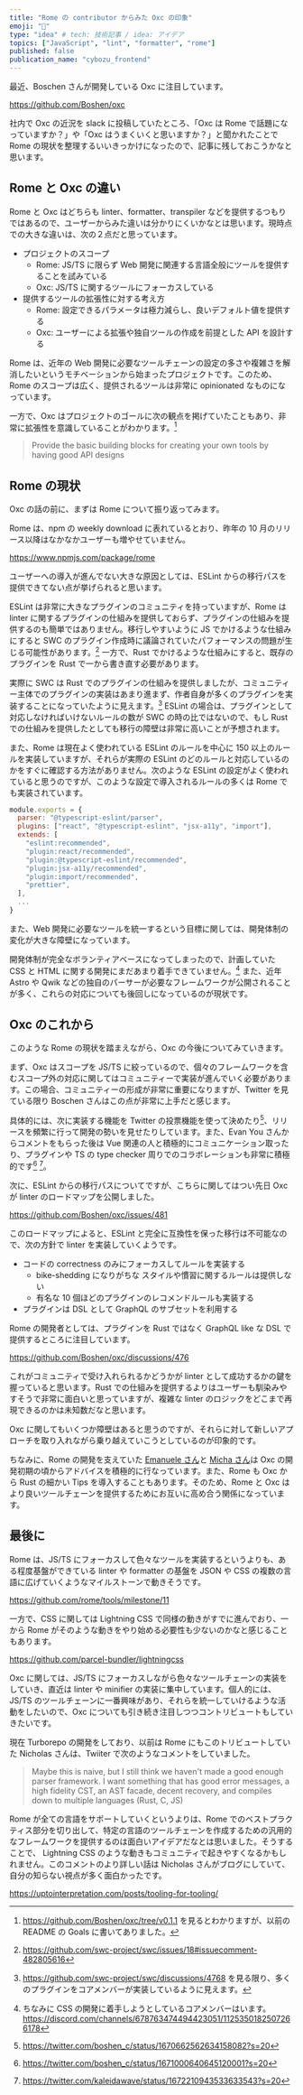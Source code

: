 ```yaml
---
title: "Rome の contributor からみた Oxc の印象"
emoji: "🦀"
type: "idea" # tech: 技術記事 / idea: アイデア
topics: ["JavaScript", "lint", "formatter", "rome"]
published: false
publication_name: "cybozu_frontend"
---
```


最近、Boschen さんが開発している Oxc に注目しています。

https://github.com/Boshen/oxc

社内で Oxc の近況を slack に投稿していたところ、「Oxc は Rome で話題になっていますか？」や「Oxc はうまくいくと思いますか？」と聞かれたことで Rome の現状を整理するいいきっかけになったので、記事に残しておこうかなと思います。

## Rome と Oxc の違い

Rome と Oxc はどちらも linter、formatter、transpiler などを提供するつもりではあるので、ユーザーからみた違いは分かりにくいかなとは思います。現時点での大きな違いは、次の２点だと思っています。

- プロジェクトのスコープ
  - Rome: JS/TS に限らず Web 開発に関連する言語全般にツールを提供することを試みている
  - Oxc: JS/TS に関するツールにフォーカスしている
- 提供するツールの拡張性に対する考え方
  - Rome: 設定できるパラメータは極力減らし、良いデフォルト値を提供する
  - Oxc: ユーザーによる拡張や独自ツールの作成を前提とした API を設計する

Rome は、近年の Web 開発に必要なツールチェーンの設定の多さや複雑さを解消したいというモチベーションから始まったプロジェクトです。このため、Rome のスコープは広く、提供されるツールは非常に opinionated なものになっています。

一方で、Oxc はプロジェクトのゴールに次の観点を掲げていたこともあり、非常に拡張性を意識していることがわかります。[^1]

> Provide the basic building blocks for creating your own tools by having good API designs

[^1]: https://github.com/Boshen/oxc/tree/v0.1.1 を見るとわかりますが、以前の README の Goals に書いてありました。

## Rome の現状

Oxc の話の前に、まずは Rome について振り返ってみます。

Rome は、npm の weekly download に表れているとおり、昨年の 10 月のリリース以降はなかなかユーザーも増やせていません。

https://www.npmjs.com/package/rome

ユーザーへの導入が進んでない大きな原因としては、ESLint からの移行パスを提供できてない点が挙げられると思います。

ESLint は非常に大きなプラグインのコミュニティを持っていますが、Rome は linter に関するプラグインの仕組みを提供しておらず、プラグインの仕組みを提供するのも簡単ではありません。移行しやすいように JS でかけるような仕組みにすると SWC のプラグイン作成時に議論されていたパフォーマンスの問題が生じる可能性があります。[^2] 一方で、Rust でかけるような仕組みにすると、既存のプラグインを Rust で一から書き直す必要があります。

[^2]: https://github.com/swc-project/swc/issues/18#issuecomment-482805616

実際に SWC は Rust でのプラグインの仕組みを提供しましたが、コミュニティー主体でのプラグインの実装はあまり進まず、作者自身が多くのプラグインを実装することになっていたように見えます。[^3] ESLint の場合は、プラグインとして対応しなければいけないルールの数が SWC の時の比ではないので、もし Rust での仕組みを提供したとしても移行の障壁は非常に高いことが予想されます。

[^3]: https://github.com/swc-project/swc/discussions/4768 を見る限り、多くのプラグインをコアメンバーが実装しているように見えます。

また、Rome は現在よく使われている ESLint のルールを中心に 150 以上のルールを実装していますが、それらが実際の ESLint のどのルールと対応しているのかをすぐに確認する方法がありません。次のような ESLint の設定がよく使われていると思うのですが、このような設定で導入されるルールの多くは Rome でも実装されています。

```js
module.exports = {
  parser: "@typescript-eslint/parser",
  plugins: ["react", "@typescript-eslint", "jsx-a11y", "import"],
  extends: [
    "eslint:recommended",
    "plugin:react/recommended",
    "plugin:@typescript-eslint/recommended",
    "plugin:jsx-a11y/recommended",
    "plugin:import/recommended",
    "prettier",
  ],
  ...
}
```

また、Web 開発に必要なツールを統一するという目標に関しては、開発体制の変化が大きな障壁になっています。

開発体制が完全なボランティアベースになってしまったので、計画していた CSS と HTML に関する開発にまだあまり着手できていません。[^4] また、近年 Astro や Qwik などの独自のパーサーが必要なフレームワークが公開されることが多く、これらの対応についても後回しになっているのが現状です。

[^4]: ちなみに CSS の開発に着手しようとしているコアメンバーはいます。https://discord.com/channels/678763474494423051/1125350182507266178

## Oxc のこれから

このような Rome の現状を踏まえながら、Oxc の今後についてみていきます。

まず、Oxc はスコープを JS/TS に絞っているので、個々のフレームワークを含むスコープ外の対応に関してはコミュニティーで実装が進んでいく必要があります。この場合、コミュニティーの形成が非常に重要になりますが、Twitter を見ている限り Boschen さんはこの点が非常に上手だと感じます。

具体的には、次に実装する機能を Twitter の投票機能を使って決めたり[^5]、リリースを頻繁に行って開発の勢いを見せたりしています。また、Evan You さんからコメントをもらった後は Vue 関連の人と積極的にコミュニケーション取ったり、プラグインや TS の type checker 周りでのコラボレーションも非常に積極的です[^6] [^7]。

[^5]: https://twitter.com/boshen_c/status/1670662562634158082?s=20
[^6]: https://twitter.com/boshen_c/status/1671000640645120001?s=20
[^7]: https://twitter.com/kaleidawave/status/1672210943533633543?s=20

次に、ESLint からの移行パスについてですが、こちらに関してはつい先日 Oxc が linter のロードマップを公開しました。

https://github.com/Boshen/oxc/issues/481

このロードマップによると、ESLint と完全に互換性を保った移行は不可能なので、次の方針で linter を実装していくようです。

- コードの correctness のみにフォーカスしてルールを実装する
  - bike-shedding になりがちな スタイルや慣習に関するルールは提供しない
  - 有名な 10 個ほどのプラグインのレコメンドルールも実装する
- プラグインは DSL として GraphQL のサブセットを利用する

Rome の開発者としては、プラグインを Rust ではなく GraphQL like な DSL で提供するところに注目しています。

https://github.com/Boshen/oxc/discussions/476

これがコミュニティで受け入れられるかどうかが linter として成功するかの鍵を握っていると思います。Rust での仕組みを提供するよりはユーザーも馴染みやすそうで非常に面白いと思っていますが、複雑な linter のロジックをどこまで再現できるのかは未知数だなと思います。

Oxc に関してもいくつか障壁はあると思うのですが、それらに対して新しいアプローチを取り入れながら乗り越えていこうとしているのが印象的です。

ちなみに、Rome の開発を支えていた [Emanuele さん](https://twitter.com/ematipico)と [Micha さん](https://twitter.com/MichaReiser)は Oxc の開発初期の頃からアドバイスを積極的に行なっています。また、Rome も Oxc から Rust の細かい Tips を導入することもあります。そのため、Rome と Oxc はより良いツールチェーンを提供するためにお互いに高め合う関係になっています。

## 最後に

Rome は、JS/TS にフォーカスして色々なツールを実装するというよりも、ある程度基盤ができている linter や formatter の基盤を JSON や CSS の複数の言語に広げていくようなマイルストーンで動きそうです。

https://github.com/rome/tools/milestone/11

一方で、CSS に関しては Lightning CSS で同様の動きがすでに進んでおり、一から Rome がそのような動きをやり始める必要性も少ないのかなと感じることもあります。

https://github.com/parcel-bundler/lightningcss

Oxc に関しては、JS/TS にフォーカスしながら色々なツールチェーンの実装をしていき、直近は linter や minifier の実装に集中しています。個人的には、JS/TS のツールチェーンに一番興味があり、それらを統一していけるような活動をしたいので、Oxc についても引き続き注目しつつコントリビュートもしていきたいです。

現在 Turborepo の開発をしており、以前は Rome にもこのトリビュートしていた Nicholas さんは、Twiiter で次のようなコメントをしていました。

[^8]: https://twitter.com/NicholasLYang/status/1642330243942809600?s=20

> Maybe this is naive, but I still think we haven't made a good enough parser framework. I want something that has good error messages, a high fidelity CST, an AST facade, decent recovery, and compiles down to multiple languages (Rust, C, JS)

Rome が全ての言語をサポートしていくというよりは、Rome でのベストプラクティス部分を切り出して、特定の言語のツールチェーンを作成するための汎用的なフレームワークを提供するのは面白いアイデアだなとは思いました。そうすることで、 Lightning CSS のような動きもコミュニティで起きやすくなるかもしれません。このコメントのより詳しい話は Nicholas さんがブログにしていて、自分の知らない視点が多く面白かったです。

https://uptointerpretation.com/posts/tooling-for-tooling/
